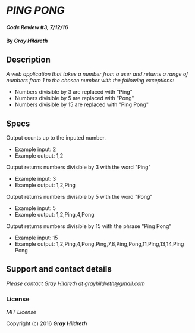 # _PING PONG_

#### _Code Review #3, 7/12/16_

#### By _**Gray Hildreth**_

## Description

_A web application that takes a number from a user and returns a range of numbers from 1 to the chosen number with the following exceptions:_

* Numbers divisible by 3 are replaced with "Ping"
* Numbers divisible by 5 are replaced with "Pong"
* Numbers divisible by 15 are replaced with "Ping Pong"

## Specs

Output counts up to the inputed number.
* Example input: 2
* Example output: 1,2

Output returns numbers divisible by 3 with the word "Ping"
* Example input: 3
* Example output: 1,2,Ping

Output returns numbers divisible by 5 with the word "Pong"
* Example input: 5
* Example output: 1,2,Ping,4,Pong

Output returns numbers divisible by 15 with the phrase "Ping Pong"
* Example input: 15
* Example output: 1,2,Ping,4,Pong,Ping,7,8,Ping,Pong,11,Ping,13,14,Ping Pong


## Support and contact details

_Please contact Gray Hildreth at grayhildreth@gmail.com_

### License

*MIT License*

Copyright (c) 2016 **_Gray Hildreth_**
